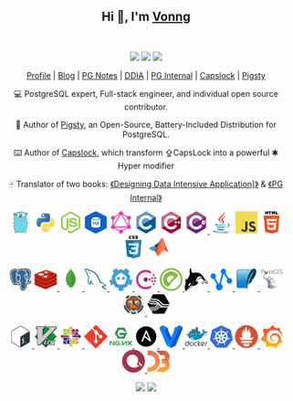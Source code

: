 <div align="center">
  <h2>Hi 👋, I'm <a href="https://vonng.com/en/">Vonng</a></h2>
  <br>
  <p align="center">
    <img src="https://img.shields.io/github/followers/Vonng" />
    <img src="https://img.shields.io/github/stars/Vonng">
    <img src="https://badges.pufler.dev/visits/Vonng/Vonng" />
  </p>
  <p align="center">
     <a href="https://vonng.com/en/"><span>Profile</span></a> |
     <a href="https://vonng.com/"><span>Blog</span></a> | 
     <a href="https://pg.vonng.com"><span>PG Notes</span></a> | 
     <a href="https://ddia.vonng.com"><span>DDIA</span></a> |
     <a href="https://pg-internal.vonng.com"><span>PG Internal</span></a> |
     <a href="http://capslock.vonng.com"><span>Capslock</span></a> |
     <a href="https://pigsty.cc"><span>Pigsty</span></a> 
  </p>
  <p>💻 PostgreSQL expert, Full-stack engineer, and individual open source contributor.</p>
  <p>🐘 Author of <a href="https://pigsty.cc">Pigsty</a>, an Open-Source, Battery-Included Distribution for PostgreSQL.</p>
  <p>⌨️ Author of <a href="http://capslock.vonng.com">Capslock</a>, which transform ⇪CapsLock into a powerful ✱ Hyper modifier</p>
  <p>🀄️ Translator of two books: <a href="https://ddia.vonng.com">《Designing Data Intensive Application]》</a> & <a href="https://pg-internal.vonng.com">《PG Internal》</a></p>
  <p align="center">
    <a href="https://golang.org" target="_blank"><img src="img/go-original.svg" alt="go" width="40" height="40"/></a>
    <a href="https://www.python.org" target="_blank"><img src="img/python-original.svg" alt="python" width="40" height="40"/></a>
    <a href="https://nodejs.org" target="_blank"><img src="img/nodejs-original.svg" alt="nodejs" width="40" height="40"/></a>
    <a href="https://www.w3schools.com/sql/sql_intro.asp" target="_blank"><img src="img/sql.png" alt="sql" width="40" height="40"/></a>
    <a href="https://graphql.org/" target="_blank"><img src="img/graphql.png" alt="graphql" width="40" height="40"/></a>
    <a href="https://www.cprogramming.com/" target="_blank"><img src="img/c-original.svg" alt="c" width="40" height="40"/></a>
    <a href="https://isocpp.org/" target="_blank"><img src="img/cplusplus-original.svg" alt="cplusplus" width="40" height="40"/></a>
    <a href="https://docs.microsoft.com/en-us/dotnet/csharp/" target="_blank"><img src="img/csharp-original.svg" alt="csharp" width="40" height="40"/> </a>    
    <a href="https://www.java.com" target="_blank"><img src="img/java-original.svg" alt="java" width="40" height="40"/></a>    
    <a href="https://developer.mozilla.org/en-US/docs/Web/JavaScript" target="_blank"><img src="img/javascript-original.svg" alt="javascript" width="40" height="40"/></a>
    <a href="https://www.w3.org/html/" target="_blank"><img src="img/html5-original-wordmark.svg" alt="html5" width="40" height="40"/></a>
    <a href="https://www.w3schools.com/css/" target="_blank"><img src="img/css3-original-wordmark.svg" alt="css3" width="40" height="40"/></a>    
    <a href="https://www.mathworks.com/products/matlab.html" target="_blank"><img src="img/matlab-original.svg" alt="matlab" width="40" height="40"/> </a>
  </p>
  <p align="center"> 
    <a href="https://www.postgresql.org/" target="_blank"><img src="img/postgresql-original.svg" alt="postgresql" width="40" height="40"/></a>
    <a href="https://redis.io/" target="_blank"><img src="img/redis-original.svg" alt="redis" width="40" height="40"/> </a>
    <a href="https://www.mongodb.com/" target="_blank"><img src="img/mongodb-original.svg" alt="mongodb" width="40" height="40"/> </a>
    <a href="https://www.mysql.com/" target="_blank"><img src="img/mysql-original.svg" alt="mysql" width="40" height="40"/> </a>
    <a href="https://etcd.io/" target="_blank"><img src="img/etcd.png" alt="etcd" width="40" height="40"/> </a>
    <a href="https://www.consul.io/" target="_blank"><img src="img/consul.png" alt="consul" width="40" height="40"/> </a>
    <a href="https://greenplum.org/" target="_blank"><img src="img/greenplum.png" alt="greenplum" width="40" height="40"/> </a>
    <a href="https://hbase.apache.org/" target="_blank"><img src="img/hbase.svg" alt="hbase" width="40" height="40"/> </a>
    <a href="https://www.alibabacloud.com/zh/product/maxcompute" target="_blank"><img src="img/maxcompute.png" alt="maxcompute" width="40" height="40"/> </a>
    <a href="https://www.sqlite.org/index.html" target="_blank"><img src="img/sqlite.png" alt="sqlite" width="40" height="40"/> </a>
    <a href="https://postgis.net/" target="_blank"><img src="img/postgis.png" alt="postgis" width="40" height="40"/></a>
    <a href="https://www.timescale.com/" target="_blank"><img src="img/timescale.png" alt="timescale" width="40" height="40"/> </a>
    <a href="http://docs.pipelinedb.com/" target="_blank"><img src="img/pipeline.png" alt="pipeline" width="40" height="40"/> </a>
  </p>
  <p align="center">
    <a href="https://www.gnu.org/software/bash/" target="_blank"><img src="img/bash-original.svg" alt="bash" width="40" height="40"/> </a>    
    <a href="https://www.vim.org/" target="_blank"><img src="img/vim-original.svg" alt="vim" width="40" height="40"/> </a>
    <a href="https://www.linux.org/" target="_blank"><img src="img/centos-original.svg" alt="linux" width="40" height="40"/> </a>
    <a href="https://git-scm.com/" target="_blank"><img src="img/git.svg" alt="git" width="40" height="40"/></a>
    <a href="https://www.nginx.com" target="_blank"><img src="img/nginx.png" alt="nginx" width="40" height="40"/> </a>
    <a href="https://www.ansible.com/" target="_blank"><img src="img/ansible.png" alt="ansible" width="40" height="40"/> </a>
    <a href="https://www.vagrantup.com/" target="_blank"><img src="img/vagrant.png" alt="vagrant" width="40" height="40"/> </a>
    <a href="https://www.docker.com/" target="_blank"><img src="img/docker-original-wordmark.svg" alt="docker" width="40" height="40"/> </a>
    <a href="https://kubernetes.io" target="_blank"><img src="img/kubernetes-original.svg" alt="kubernetes" width="40" height="40"/> </a>
    <a href="https://prometheus.io" target="_blank"><img src="img/prometheus.svg" alt="prometheus" width="40" height="40"/> </a>
    <a href="https://grafana.com/" target="_blank"><img src="img/grafana_icon.svg" alt="grafana" width="40" height="40"/> </a>
    <a href="https://echarts.apache.org/" target="_blank"><img src="img/echarts.png" alt="echarts" width="40" height="40"/> </a>
    <a href="https://d3js.org/" target="_blank"><img src="img/d3js-original.svg" alt="d3js" width="40" height="40"/> </a>
  </p>
  <p>
    <img src="https://github-readme-stats.vercel.app/api?username=Vonng&count_private=true&theme=dark&show_icons=true" height="165" />
    <img src="https://github-readme-stats.vercel.app/api/top-langs/?username=Vonng&theme=dark&show_icons=true" height="165" />
  </p>
</div>
